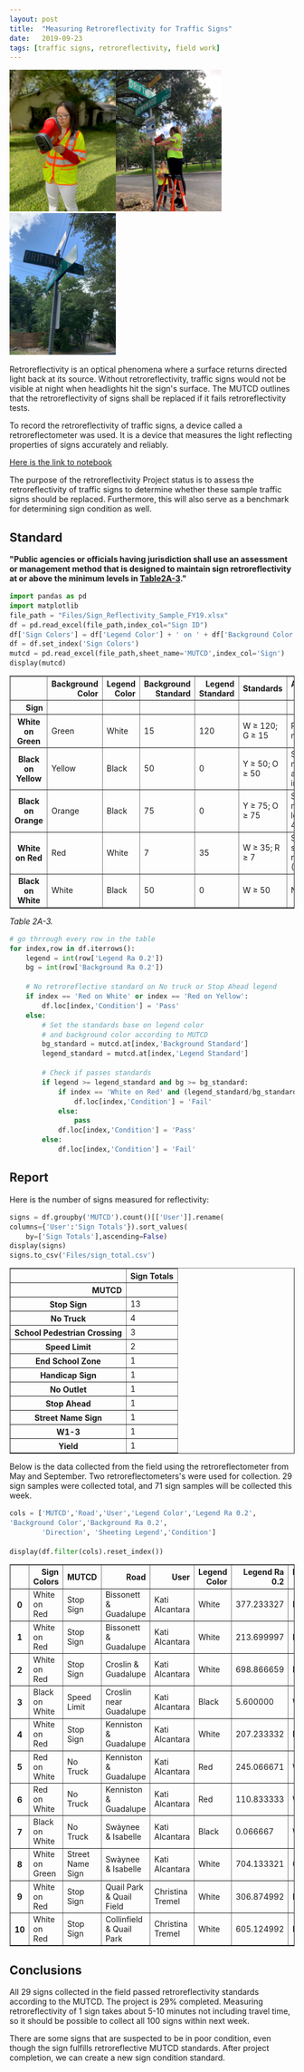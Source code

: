 ```yaml
---
layout: post
title:  "Measuring Retroreflectivity for Traffic Signs"
date:   2019-09-23
tags: [traffic signs, retroreflectivity, field work]
---
```

<img src = "/assets/images/sign_reflect.jpg" height=250><img src = "/assets/images/sign_reflect1.jpg" height=250><img src = "/assets/images/sign_reflect2.jpg" height=250>

Retroreflectivity is an optical phenomena where a surface returns directed light back at its source. Without retroreflectivity, traffic signs would not be visible at night when headlights hit the sign's surface. The MUTCD outlines that the retroreflectivity of signs shall be replaced if it fails retroreflectivity tests.

To record the retroreflectivity of traffic signs, a device called a retroreflectometer was used. It is a device that measures the light reflecting properties of signs accurately and reliably.

[Here is the link to notebook](https://nbviewer.jupyter.org/github/susannegov/Signs-and-Markings-Projects/blob/master/Sign_Reflectivity_FY19.ipynb)

<!--more-->

The purpose of the retroreflectivity Project status is to assess the retroreflectivity of traffic signs to determine whether these sample traffic signs should be replaced. Furthermore, this will also serve as a benchmark for determining sign condition as well.

## Standard
<b>"Public agencies or officials having jurisdiction shall use an assessment or management method that is designed to maintain sign retroreflectivity at or above the minimum levels in [Table2A-3](https://mutcd.fhwa.dot.gov/htm/2009/part2/part2a.htm#table2A03)."</b>


```python
import pandas as pd
import matplotlib
file_path = "Files/Sign_Reflectivity_Sample_FY19.xlsx"
df = pd.read_excel(file_path,index_col="Sign ID")
df['Sign Colors'] = df['Legend Color'] + ' on ' + df['Background Color']
df = df.set_index('Sign Colors')
mutcd = pd.read_excel(file_path,sheet_name='MUTCD',index_col='Sign')
display(mutcd)
```


<div>
<style scoped>
    .dataframe tbody tr th:only-of-type {
        vertical-align: middle;
    }

    .dataframe tbody tr th {
        vertical-align: top;
    }

    .dataframe thead th {
        text-align: right;
    }
</style>
<table border="1" class="dataframe">
  <thead>
    <tr style="text-align: right;">
      <th></th>
      <th>Background Color</th>
      <th>Legend Color</th>
      <th>Background Standard</th>
      <th>Legend Standard</th>
      <th>Standards</th>
      <th>Additional Criteria</th>
    </tr>
    <tr>
      <th>Sign</th>
      <th></th>
      <th></th>
      <th></th>
      <th></th>
      <th></th>
      <th></th>
    </tr>
  </thead>
  <tbody>
    <tr>
      <th>White on Green</th>
      <td>Green</td>
      <td>White</td>
      <td>15</td>
      <td>120</td>
      <td>W ≥ 120; G ≥ 15</td>
      <td>Post-mounted</td>
    </tr>
    <tr>
      <th>Black on Yellow</th>
      <td>Yellow</td>
      <td>Black</td>
      <td>50</td>
      <td>0</td>
      <td>Y ≥ 50; O ≥ 50</td>
      <td>Signs measuring at least 48 inches</td>
    </tr>
    <tr>
      <th>Black on Orange</th>
      <td>Orange</td>
      <td>Black</td>
      <td>75</td>
      <td>0</td>
      <td>Y ≥ 75; O ≥ 75</td>
      <td>Signs measuring less than 48 inches</td>
    </tr>
    <tr>
      <th>White on Red</th>
      <td>Red</td>
      <td>White</td>
      <td>7</td>
      <td>35</td>
      <td>W ≥ 35; R ≥ 7</td>
      <td>Sign standard ratio ≥ 3:1 (W/R)</td>
    </tr>
    <tr>
      <th>Black on White</th>
      <td>White</td>
      <td>Black</td>
      <td>50</td>
      <td>0</td>
      <td>W ≥ 50</td>
      <td>NaN</td>
    </tr>
  </tbody>
</table>
</div>


<i>Table 2A-3.</i>


```python
# go thrrough every row in the table
for index,row in df.iterrows():
    legend = int(row['Legend Ra 0.2'])
    bg = int(row['Background Ra 0.2'])

    # No retroreflective standard on No truck or Stop Ahead legend
    if index == 'Red on White' or index == 'Red on Yellow':
        df.loc[index,'Condition'] = 'Pass'
    else:
        # Set the standards base on legend color
        # and background color according to MUTCD
        bg_standard = mutcd.at[index,'Background Standard']
        legend_standard = mutcd.at[index,'Legend Standard']

        # Check if passes standards
        if legend >= legend_standard and bg >= bg_standard:
            if index == 'White on Red' and (legend_standard/bg_standard) < 3:
                df.loc[index,'Condition'] = 'Fail'
            else:
                pass
            df.loc[index,'Condition'] = 'Pass'
        else:
            df.loc[index,'Condition'] = 'Fail'
```

## Report
Here is the number of signs measured for reflectivity:


```python
signs = df.groupby('MUTCD').count()[['User']].rename(
columns={'User':'Sign Totals'}).sort_values(
    by=['Sign Totals'],ascending=False)
display(signs)
signs.to_csv('Files/sign_total.csv')
```


<div>
<style scoped>
    .dataframe tbody tr th:only-of-type {
        vertical-align: middle;
    }

    .dataframe tbody tr th {
        vertical-align: top;
    }

    .dataframe thead th {
        text-align: right;
    }
</style>
<table border="1" class="dataframe">
  <thead>
    <tr style="text-align: right;">
      <th></th>
      <th>Sign Totals</th>
    </tr>
    <tr>
      <th>MUTCD</th>
      <th></th>
    </tr>
  </thead>
  <tbody>
    <tr>
      <th>Stop Sign</th>
      <td>13</td>
    </tr>
    <tr>
      <th>No Truck</th>
      <td>4</td>
    </tr>
    <tr>
      <th>School Pedestrian Crossing</th>
      <td>3</td>
    </tr>
    <tr>
      <th>Speed Limit</th>
      <td>2</td>
    </tr>
    <tr>
      <th>End School Zone</th>
      <td>1</td>
    </tr>
    <tr>
      <th>Handicap Sign</th>
      <td>1</td>
    </tr>
    <tr>
      <th>No Outlet</th>
      <td>1</td>
    </tr>
    <tr>
      <th>Stop Ahead</th>
      <td>1</td>
    </tr>
    <tr>
      <th>Street Name Sign</th>
      <td>1</td>
    </tr>
    <tr>
      <th>W1-3</th>
      <td>1</td>
    </tr>
    <tr>
      <th>Yield</th>
      <td>1</td>
    </tr>
  </tbody>
</table>
</div>


Below is the data collected from the field using the retroreflectometer from May and September. Two retroreflectometers's were used for collection. 29 sign samples were collected total, and 71 sign samples will be collected this week.


```python
cols = ['MUTCD','Road','User','Legend Color','Legend Ra 0.2',
'Background Color','Background Ra 0.2',
        'Direction', 'Sheeting Legend','Condition']

display(df.filter(cols).reset_index())
```


<div>
<style scoped>
    .dataframe tbody tr th:only-of-type {
        vertical-align: middle;
    }

    .dataframe tbody tr th {
        vertical-align: top;
    }

    .dataframe thead th {
        text-align: right;
    }
</style>
<table border="1" class="dataframe">
  <thead>
    <tr style="text-align: right;">
      <th></th>
      <th>Sign Colors</th>
      <th>MUTCD</th>
      <th>Road</th>
      <th>User</th>
      <th>Legend Color</th>
      <th>Legend Ra 0.2</th>
      <th>Background Color</th>
      <th>Background Ra 0.2</th>
      <th>Condition</th>
    </tr>
  </thead>
  <tbody>
    <tr>
      <th>0</th>
      <td>White on Red</td>
      <td>Stop Sign</td>
      <td>Bissonett &amp; Guadalupe</td>
      <td>Kati Alcantara</td>
      <td>White</td>
      <td>377.233327</td>
      <td>Red</td>
      <td>91.733332</td>
      <td>Pass</td>
    </tr>
    <tr>
      <th>1</th>
      <td>White on Red</td>
      <td>Stop Sign</td>
      <td>Bissonett &amp; Guadalupe</td>
      <td>Kati Alcantara</td>
      <td>White</td>
      <td>213.699997</td>
      <td>Red</td>
      <td>70.866666</td>
      <td>Pass</td>
    </tr>
    <tr>
      <th>2</th>
      <td>White on Red</td>
      <td>Stop Sign</td>
      <td>Croslin &amp; Guadalupe</td>
      <td>Kati Alcantara</td>
      <td>White</td>
      <td>698.866659</td>
      <td>Red</td>
      <td>140.766668</td>
      <td>Pass</td>
    </tr>
    <tr>
      <th>3</th>
      <td>Black on White</td>
      <td>Speed Limit</td>
      <td>Croslin near Guadalupe</td>
      <td>Kati Alcantara</td>
      <td>Black</td>
      <td>5.600000</td>
      <td>White</td>
      <td>189.866669</td>
      <td>Pass</td>
    </tr>
    <tr>
      <th>4</th>
      <td>White on Red</td>
      <td>Stop Sign</td>
      <td>Kenniston &amp; Guadalupe</td>
      <td>Kati Alcantara</td>
      <td>White</td>
      <td>207.233332</td>
      <td>Red</td>
      <td>49.266666</td>
      <td>Pass</td>
    </tr>
    <tr>
      <th>5</th>
      <td>Red on White</td>
      <td>No Truck</td>
      <td>Kenniston &amp; Guadalupe</td>
      <td>Kati Alcantara</td>
      <td>Red</td>
      <td>245.066671</td>
      <td>White</td>
      <td>369.700012</td>
      <td>Pass</td>
    </tr>
    <tr>
      <th>6</th>
      <td>Red on White</td>
      <td>No Truck</td>
      <td>Kenniston &amp; Guadalupe</td>
      <td>Kati Alcantara</td>
      <td>Red</td>
      <td>110.833333</td>
      <td>White</td>
      <td>557.566661</td>
      <td>Pass</td>
    </tr>
    <tr>
      <th>7</th>
      <td>Black on White</td>
      <td>No Truck</td>
      <td>Swàynee &amp; Isabelle</td>
      <td>Kati Alcantara</td>
      <td>Black</td>
      <td>0.066667</td>
      <td>White</td>
      <td>202.599996</td>
      <td>Pass</td>
    </tr>
    <tr>
      <th>8</th>
      <td>White on Green</td>
      <td>Street Name Sign</td>
      <td>Swàynee &amp; Isabelle</td>
      <td>Kati Alcantara</td>
      <td>White</td>
      <td>704.133321</td>
      <td>Green</td>
      <td>141.933334</td>
      <td>Pass</td>
    </tr>
    <tr>
      <th>9</th>
      <td>White on Red</td>
      <td>Stop Sign</td>
      <td>Quail Park &amp; Quail Field</td>
      <td>Christina Tremel</td>
      <td>White</td>
      <td>306.874992</td>
      <td>Red</td>
      <td>72.349999</td>
      <td>Pass</td>
    </tr>
    <tr>
      <th>10</th>
      <td>White on Red</td>
      <td>Stop Sign</td>
      <td>Collinfield &amp; Quail Park</td>
      <td>Christina Tremel</td>
      <td>White</td>
      <td>605.124992</td>
      <td>Red</td>
      <td>216.574997</td>
      <td>Pass</td>
    </tr>
  </tbody>
</table>
</div>


## Conclusions
All 29 signs collected in the field passed retroreflectivity standards according to the MUTCD. The project is 29% completed. Measuring retroreflectivity of 1 sign takes about 5-10 minutes not including travel time, so it should be possible to collect all 100 signs within next week.

There are some signs that are suspected to be in poor condition, even though the sign fulfills retroreflective MUTCD standards. After project completion, we can create a new sign condition standard.
